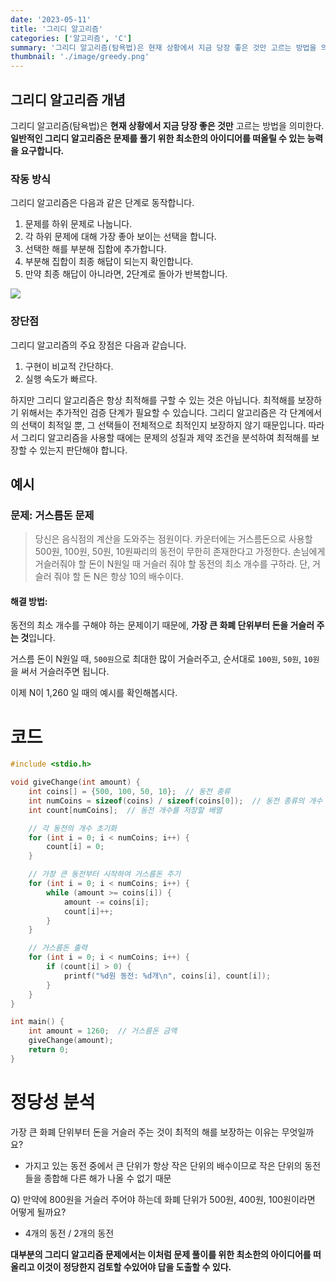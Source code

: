 ```yaml
---
date: '2023-05-11'
title: '그리디 알고리즘'
categories: ['알고리즘', 'C']
summary: '그리디 알고리즘(탐욕법)은 현재 상황에서 지금 당장 좋은 것만 고르는 방법을 의미한다.'
thumbnail: './image/greedy.png'
---
```


## 그리디 알고리즘 개념
그리디 알고리즘(탐욕법)은 **현재 상황에서 지금 당장 좋은 것만** 고르는 방법을 의미한다.
**일반적인 그리디 알고리즘은 문제를 풀기 위한 최소한의 아이디어를 떠올릴 수 있는 능력을 요구합니다.**

### 작동 방식
그리디 알고리즘은 다음과 같은 단계로 동작합니다.

1. 문제를 하위 문제로 나눕니다.
2. 각 하위 문제에 대해 가장 좋아 보이는 선택을 합니다.
3. 선택한 해를 부분해 집합에 추가합니다.
4. 부분해 집합이 최종 해답이 되는지 확인합니다.
5. 만약 최종 해답이 아니라면, 2단계로 돌아가 반복합니다.

![](https://velog.velcdn.com/images/minseok0123/post/da8b64eb-e2fc-47fb-99b5-5f2413e4f365/image.png)

### 장단점
그리디 알고리즘의 주요 장점은 다음과 같습니다.

1. 구현이 비교적 간단하다.
2. 실행 속도가 빠르다.

하지만 그리디 알고리즘은 항상 최적해를 구할 수 있는 것은 아닙니다. 최적해를 보장하기 위해서는 추가적인 검증 단계가 필요할 수 있습니다. 그리디 알고리즘은 각 단계에서의 선택이 최적일 뿐, 그 선택들이 전체적으로 최적인지 보장하지 않기 때문입니다. 따라서 그리디 알고리즘을 사용할 때에는 문제의 성질과 제약 조건을 분석하여 최적해를 보장할 수 있는지 판단해야 합니다.

## 예시

### 문제: 거스름돈 문제

> 당신은 음식점의 계산을 도와주는 점원이다. 카운터에는 거스름돈으로 사용할 500원, 100원, 50원, 10원짜리의 동전이 무한히 존재한다고 가정한다. 손님에게 거슬러줘야 할 돈이 N원일 때 거슬러 줘야 할 동전의 최소 개수를 구하라. 단, 거슬러 줘야 할 돈 N은 항상 10의 배수이다.


#### 해결 방법:

동전의 최소 개수를 구해야 하는 문제이기 때문에, **가장 큰 화폐 단위부터 돈을 거슬러 주는 것**입니다.

거스름 돈이 N원일 때, `500원`으로 최대한 많이 거슬러주고, 순서대로 `100원`, `50원`, `10원`을 써서 거슬러주면 됩니다.

이제 N이 1,260 일 때의 예시를 확인해봅시다.

# 코드

```c
#include <stdio.h>

void giveChange(int amount) {
    int coins[] = {500, 100, 50, 10};  // 동전 종류
    int numCoins = sizeof(coins) / sizeof(coins[0]);  // 동전 종류의 개수
    int count[numCoins];  // 동전 개수를 저장할 배열

    // 각 동전의 개수 초기화
    for (int i = 0; i < numCoins; i++) {
        count[i] = 0;
    }

    // 가장 큰 동전부터 시작하여 거스름돈 주기
    for (int i = 0; i < numCoins; i++) {
        while (amount >= coins[i]) {
            amount -= coins[i];
            count[i]++;
        }
    }

    // 거스름돈 출력
    for (int i = 0; i < numCoins; i++) {
        if (count[i] > 0) {
            printf("%d원 동전: %d개\n", coins[i], count[i]);
        }
    }
}

int main() {
    int amount = 1260;  // 거스름돈 금액
    giveChange(amount);
    return 0;
}

```

# 정당성 분석

가장 큰 화폐 단위부터 돈을 거슬러 주는 것이 최적의 해를 보장하는 이유는 무엇일까요?

- 가지고 있는 동전 중에서 큰 단위가 항상 작은 단위의 배수이므로 작은 단위의 동전들을 종합해 다른 해가 나올 수 없기 때문

Q) 만약에 800원을 거슬러 주어야 하는데 화폐 단위가 500원, 400원, 100원이라면 어떻게 될까요?

- 4개의 동전 / 2개의 동전

**대부분의 그리디 알고리즘 문제에서는 이처럼 문제 풀이를 위한 최소한의 아이디어를 떠올리고 이것이 정당한지 검토할 수있어야 답을 도출할 수 있다.**